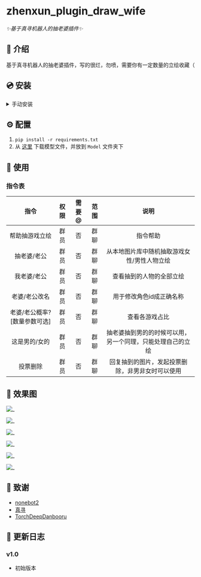 # zhenxun_plugin_draw_wife

_✨基于真寻机器人的抽老婆插件✨_

</details>

## 📖 介绍

基于真寻机器人的抽老婆插件，写的很烂，勿喷，需要你有一定数量的立绘收藏（

## 💿 安装

<details>
<summary>手动安装</summary>

    git clone --depth=1 https://github.com/PackageInstaller/zhenxun_plugin_draw_wife.git

</details>

## ⚙️ 配置

1. `pip install -r requirements.txt`
2. 从 [这里](https://github.com/AUTOMATIC1111/TorchDeepDanbooru/releases/download/v1/model-resnet_custom_v3.pt) 下载模型文件，并放到 `Model` 文件夹下

## 🎉 使用

### 指令表

|             指令             | 权限 | 需要@ | 范围 |                            说明                            |
| :--------------------------: | :--: | :---: | :--: | :--------------------------------------------------------: |
|        帮助抽游戏立绘        | 群员 |  否  | 群聊 |                          指令帮助                          |
|         抽老婆/老公         | 群员 |  否  | 群聊 |        从本地图片库中随机抽取游戏女性/男性人物立绘        |
|         我老婆/老公         | 群员 |  否  | 群聊 |                  查看抽到的人物的全部立绘                  |
|        老婆/老公改名        | 群员 |  否  | 群聊 |                  用于修改角色id成正确名称                  |
| 老婆/老公概率?[数量参数可选] | 群员 |  否  | 群聊 |                       查看各游戏占比                       |
|        这是男的/女的        | 群员 |  否  | 群聊 | 抽老婆抽到男的的时候可以用，另一个同理，只能处理自己的立绘 |
|           投票删除           | 群员 |  否  | 群聊 |      回复抽到的图片，发起投票删除，非男非女时可以使用      |

## 🎉 效果图

![_](https://github.com/PackageInstaller/zhenxun_plugin_draw_wife/blob/master/Documents/draw.png)

![_](https://github.com/PackageInstaller/zhenxun_plugin_draw_wife/blob/master/Documents/draw_assign.png)

![_](https://github.com/PackageInstaller/zhenxun_plugin_draw_wife/blob/master/Documents/move.png)

![_](https://github.com/PackageInstaller/zhenxun_plugin_draw_wife/blob/master/Documents/probability.png)

![_](https://github.com/PackageInstaller/zhenxun_plugin_draw_wife/blob/master/Documents/view.png)

![_](https://github.com/PackageInstaller/zhenxun_plugin_draw_wife/blob/master/Documents/vote.png)


## 🎉 致谢
-   [nonebot2](https://github.com/nonebot/nonebot2)
-   [真寻](https://github.com/HibiKier/zhenxun_bot)
-   [TorchDeepDanbooru](https://github.com/AUTOMATIC1111/TorchDeepDanbooru)


## 📝 更新日志

### v1.0

-   初始版本
